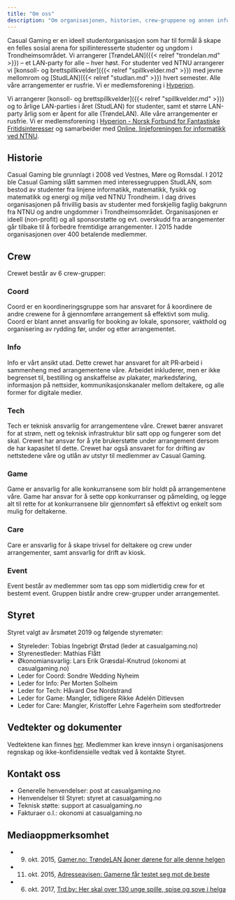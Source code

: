 ```yaml
---
title: "Om oss"
description: "Om organisasjonen, historien, crew-gruppene og annen info."
---
```


Casual Gaming er en ideell studentorganisasjon som har til formål å skape en felles sosial arena for spillinteresserte studenter og ungdom i Trondheimsområdet. Vi arrangerer [TrøndeLAN]({{< relref "trondelan.md" >}}) – et LAN-party for alle – hver høst. For studenter ved NTNU arrangerer vi [konsoll- og brettspillkvelder]({{< relref "spillkvelder.md" >}}) med jevne mellomrom og [StudLAN]({{< relref "studlan.md" >}}) hvert semester. Alle våre arrangementer er rusfrie. Vi er medlemsforening i [Hyperion](http://n4f.no/).

 Vi arrangerer [konsoll- og brettspillkvelder]({{< relref "spillkvelder.md" >}}) og to årlige LAN-parties i året (StudLAN) for studenter, samt et større LAN-party årlig som er åpent for alle (TrøndeLAN). Alle våre arrangementer er rusfrie. Vi er medlemsforening i [Hyperion - Norsk Forbund for Fantastiske Fritidsinteresser](http://n4f.no/) og samarbeider med [Online, linjeforeningen for informatikk ved NTNU](https://online.ntnu.no/).

## Historie
Casual Gaming ble grunnlagt i 2008 ved Vestnes, Møre og Romsdal. I 2012 ble Casual Gaming slått sammen med interessegruppen StudLAN, som bestod av studenter fra linjene informatikk, matematikk, fysikk og matematikk og energi og miljø ved NTNU Trondheim. I dag drives organisasjonen på frivillig basis av studenter med forskjellig faglig bakgrunn fra NTNU og andre ungdommer i Trondheimsområdet. Organisasjonen er ideell (non-profit) og all sponsorstøtte og evt. overskudd fra arrangementer går tilbake til å forbedre fremtidige arrangementer. I 2015 hadde organisasjonen over 400 betalende medlemmer.

## Crew
Crewet består av 6 crew-grupper:

### Coord
Coord er en koordineringsgruppe som har ansvaret for å koordinere de andre crewene for å gjennomføre arrangement så effektivt som mulig. Coord er blant annet ansvarlig for booking av lokale, sponsorer, vakthold og organisering av rydding før, under og etter arrangementet.

### Info
Info er vårt ansikt utad. Dette crewet har ansvaret for alt PR‐arbeid i sammenheng med arrangementene våre. Arbeidet inkluderer, men er ikke begrenset til, bestilling og anskaffelse av plakater, markedsføring, informasjon på nettsider, kommunikasjonskanaler mellom deltakere, og alle former for digitale medier.

### Tech
Tech er teknisk ansvarlig for arrangementene våre. Crewet bærer ansvaret for at strøm, nett og teknisk infrastruktur blir satt opp og fungerer som det skal. Crewet har ansvar for å yte brukerstøtte under arrangement dersom de har kapasitet til dette. Crewet har også ansvaret for for drifting av nettstedene våre og utlån av utstyr til medlemmer av Casual Gaming.

### Game
Game er ansvarlig for alle konkurransene som blir holdt på arrangementene våre. Game har ansvar for å sette opp konkurranser og påmelding, og legge alt til rette for at konkurransene blir gjennomført så effektivt og enkelt som mulig for deltakerne.

### Care
Care er ansvarlig for å skape trivsel for deltakere og crew under arrangementer, samt ansvarlig for drift av kiosk.

### Event
Event består av medlemmer som tas opp som midlertidig crew for et bestemt event. Gruppen bistår andre crew-grupper under arrangementet.

## Styret
Styret valgt av årsmøtet 2019 og følgende styremøter:

- Styreleder: Tobias Ingebrigt Ørstad (leder at casualgaming.no)
- Styrenestleder: Mathias Flått
- Økonomiansvarlig: Lars Erik Græsdal-Knutrud (okonomi at casualgaming.no)
- Leder for Coord: Sondre Wedding Nyheim
- Leder for Info: Per Morten Solheim
- Leder for Tech: Håvard Ose Nordstrand
- Leder for Game: Mangler, tidligere Rikke Adelén Ditlevsen
- Leder for Care: Mangler, Kristoffer Lehre Fagerheim som stedfortreder

## Vedtekter og dokumenter
Vedtektene kan finnes [her](https://link.casualgaming.no/vedtekter). Medlemmer kan kreve innsyn i organisasjonens regnskap og ikke-konfidensielle vedtak ved å kontakte Styret.

## Kontakt oss

- Generelle henvendelser: post at casualgaming.no
- Henvendelser til Styret: styret at casualgaming.no
- Teknisk støtte: support at casualgaming.no
- Fakturaer o.l.: okonomi at casualgaming.no

## Mediaoppmerksomhet
* 9. okt. 2015, [Gamer.no: TrøndeLAN åpner dørene for alle denne helgen](https://www.gamer.no/artikler/trondelan-apner-dorene-for-alle/193159)
* 11. okt. 2015, [Adresseavisen: Gamerne får testet seg mot de beste](https://www.adressa.no/nyheter/trondheim/2015/10/11/Gamerne-f%C3%A5r-testet-seg-mot-de-beste-11669351.ece)
* 6. okt. 2017, [Trd.by: Her skal over 130 unge spille, spise og sove i helga](https://trd.by/event/2017/10/06/Her-skal-over-130-unge-spille-spise-og-sove-i-helga-15400017.ece)
